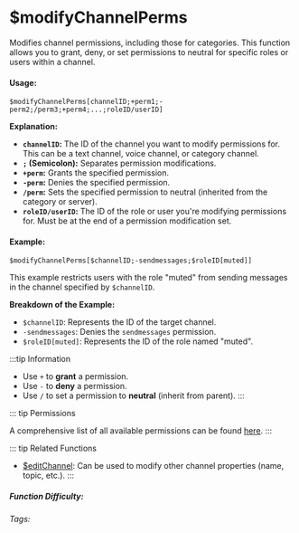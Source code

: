 # $modifyChannelPerms

Modifies channel permissions, including those for categories. This function allows you to grant, deny, or set permissions to neutral for specific roles or users within a channel.

#### Usage:

`$modifyChannelPerms[channelID;+perm1;-perm2;/perm3;+perm4;...;roleID/userID]`

**Explanation:**

*   **`channelID`:** The ID of the channel you want to modify permissions for. This can be a text channel, voice channel, or category channel.
*   **`;` (Semicolon):** Separates permission modifications.
*   **`+perm`:** Grants the specified permission.
*   **`-perm`:** Denies the specified permission.
*   **`/perm`:** Sets the specified permission to neutral (inherited from the category or server).
*   **`roleID/userID`:**  The ID of the role or user you're modifying permissions for. Must be at the end of a permission modification set.

#### Example:

`$modifyChannelPerms[$channelID;-sendmessages;$roleID[muted]]`

This example restricts users with the role "muted" from sending messages in the channel specified by `$channelID`.

**Breakdown of the Example:**

*   `$channelID`:  Represents the ID of the target channel.
*   `-sendmessages`: Denies the `sendmessages` permission.
*   `$roleID[muted]`: Represents the ID of the role named "muted".

:::tip Information

*   Use `+` to **grant** a permission.
*   Use `-` to **deny** a permission.
*   Use `/` to set a permission to **neutral** (inherit from parent).
:::

::: tip Permissions

A comprehensive list of all available permissions can be found [here](../CodeReferences/ref.permissions_list.md).
:::

::: tip Related Functions

*   [$editChannel](../Channel/editChannel.md):  Can be used to modify other channel properties (name, topic, etc.).
:::

##### Function Difficulty: <Badge type="danger" text="Difficult" vertical="middle" />

###### Tags: <Badge type="tip" text="channel" vertical="middle" /> <Badge type="tip" text="modify" vertical="middle" /> <Badge type="tip" text="edit Channel" vertical="middle" /> <Badge type="tip" text="modify Channel" vertical="middle" />